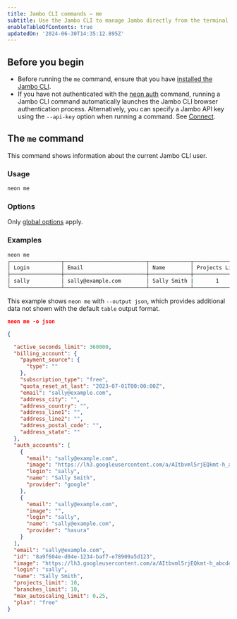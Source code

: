 ```yaml
---
title: Jambo CLI commands — me
subtitle: Use the Jambo CLI to manage Jambo directly from the terminal
enableTableOfContents: true
updatedOn: '2024-06-30T14:35:12.895Z'
---
```


## Before you begin

- Before running the `me` command, ensure that you have [installed the Jambo CLI](/docs/reference/cli-install).
- If you have not authenticated with the [neon auth](/docs/reference/cli-auth) command, running a Jambo CLI command automatically launches the Jambo CLI browser authentication process. Alternatively, you can specify a Jambo API key using the `--api-key` option when running a command. See [Connect](/docs/reference/neon-cli#connect).

## The `me` command

This command shows information about the current Jambo CLI user.

### Usage

```bash
neon me
```

### Options

Only [global options](/docs/reference/neon-cli#global-options) apply.

### Examples

```bash
neon me
┌────────────────┬──────────────────────────┬─────────────┬────────────────┐
│ Login          │ Email                    │ Name        │ Projects Limit │
├────────────────┼──────────────────────────┼─────────────┼────────────────┤
│ sally          │ sally@example.com        │ Sally Smith |       1        │
└────────────────┴──────────────────────────┴─────────────┴────────────────┘
```

This example shows `neon me` with `--output json`, which provides additional data not shown with the default `table` output format.

```json
neon me -o json

{

  "active_seconds_limit": 360000,
  "billing_account": {
    "payment_source": {
      "type": ""
    },
    "subscription_type": "free",
    "quota_reset_at_last": "2023-07-01T00:00:00Z",
    "email": "sally@example.com",
    "address_city": "",
    "address_country": "",
    "address_line1": "",
    "address_line2": "",
    "address_postal_code": "",
    "address_state": ""
  },
  "auth_accounts": [
    {
      "email": "sally@example.com",
      "image": "https://lh3.googleusercontent.com/a/AItbvml5rjEQkmt-h_abcdef-MwVtfpek7Aa_xk3cIS_=s96-c",
      "login": "sally",
      "name": "Sally Smith",
      "provider": "google"
    },
    {
      "email": "sally@example.com",
      "image": "",
      "login": "sally",
      "name": "sally@example.com",
      "provider": "hasura"
    }
  ],
  "email": "sally@example.com",
  "id": "8a9f604e-d04e-1234-baf7-e78909a5d123",
  "image": "https://lh3.googleusercontent.com/a/AItbvml5rjEQkmt-h_abcdef-MwVtfpek7Aa_xk3cIS_=s96-c",
  "login": "sally",
  "name": "Sally Smith",
  "projects_limit": 10,
  "branches_limit": 10,
  "max_autoscaling_limit": 0.25,
  "plan": "free"
}
```

<NeedHelp/>
